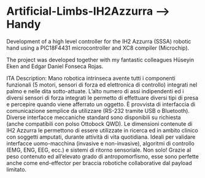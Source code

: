 # Artificial-Limbs-IH2Azzurra --> Handy
Development of a high level controller for the IH2 Azzurra (SSSA) robotic hand using a PIC18F4431 microcontroller and XC8 compiler (Microchip).

The project was developed together with my fantastic colleagues Hüseyin Eken and Edgar Daniel Fonseca Rojas.

ITA Description:
Mano robotica intrinseca avente tutti i componenti funzionali (5 motori, sensori di forza ed elettronica di controllo) integrati nel palmo e nelle dita sotto-attuate. L’alto numero di assi indipendenti ed i diversi sensori di forza integrati le permetto di effettuare diversi tipi di presa e percepire quando viene afferrato un oggetto. È provvista di interfaccia di comunicazione semplice da utilizzare (RS-232 tramite USB o Bluetooth). Diverse interfacce meccaniche standard sono disponibili su richiesta (anche compatibili con polso Ottobock QWD).
Le dimensioni contenute di IH2 Azzurra le permettono di essere utilizzate in ricerca ed in ambito clinico con soggetti amputati, durante attività di vita quotidiana. Ideali per validare interfacce uomo-macchina (invasive e non-invasive), algoritmi di controllo (EMG, ENG, EEG, ecc.) e sistemi di ritorno sensoriale. Non solo! Grazie al peso contenuto ed all’elevato grado di antropomorfismo, esse sono perfette anche come end-effector per braccia robotiche collaborative dal payload limitato.
